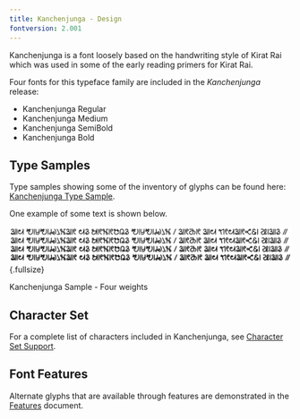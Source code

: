 ```yaml
---
title: Kanchenjunga - Design
fontversion: 2.001
---
```


Kanchenjunga is a font loosely based on the handwriting style of Kirat Rai which was used in some of the early reading primers for Kirat Rai.

Four fonts for this typeface family are included in the *Kanchenjunga* release:

- Kanchenjunga Regular
- Kanchenjunga Medium
- Kanchenjunga SemiBold
- Kanchenjunga Bold

## Type Samples

Type samples showing some of the inventory of glyphs can be found here: 
[Kanchenjunga Type Sample](sample.md).

One example of some text is shown below. 

![Kanchenjunga Sample](../assets/images/kanchenjunga_weights.png){.fullsize}
<!-- PRODUCT SITE IMAGE SRC https://software.sil.org/kanchenjunga/wp-content/uploads/sites/71/2024/09/kanchenjunga_weights.png -->
<figcaption>Kanchenjunga Sample - Four weights</figcaption>

## Character Set

For a complete list of characters included in Kanchenjunga, see [Character Set Support](charset.md).

## Font Features

Alternate glyphs that are available through features are demonstrated in the [Features](features.md) document. 

